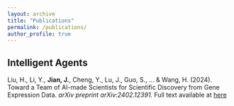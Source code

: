 ```yaml
---
layout: archive
title: "Publications"
permalink: /publications/
author_profile: true
---
```

## Intelligent Agents

Liu, H., Li, Y., **Jian, J.**, Cheng, Y., Lu, J., Guo, S., ... & Wang, H. (2024). Toward a Team of AI-made Scientists for Scientific Discovery from Gene Expression Data. <i>arXiv preprint arXiv:2402.12391. </i> Full text available at [here](https://arxiv.org/abs/2402.12391)

<!-- 
{% if site.author.googlescholar %}
  <div class="wordwrap">You can also find my articles on <a href="{{site.author.googlescholar}}">my Google Scholar profile</a>.</div>
{% endif %}

{% include base_path %}

{% for post in site.publications reversed %}
  {% include archive-single.html %}
{% endfor %} -->
